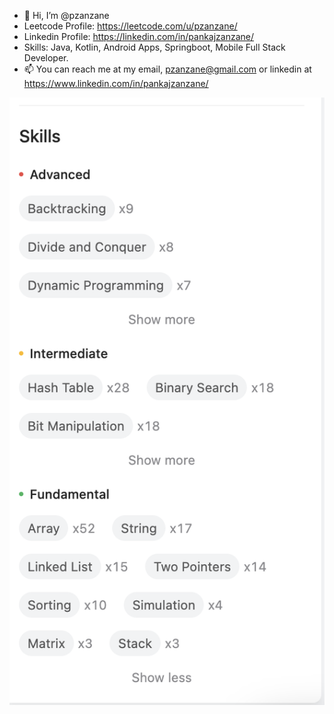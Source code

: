 - 👋 Hi, I’m @pzanzane
-    Leetcode Profile: https://leetcode.com/u/pzanzane/
-    Linkedin Profile: https://linkedin.com/in/pankajzanzane/
-    Skills: Java, Kotlin, Android Apps, Springboot, Mobile Full Stack Developer.
- 📫 You can reach me at my email, pzanzane@gmail.com or linkedin at https://www.linkedin.com/in/pankajzanzane/

<!---
pzanzane/pzanzane is a ✨ special ✨ repository because its `README.md` (this file) appears on your GitHub profile.
You can click the Preview link to take a look at your changes.
--->

![stack Overflow](https://raw.githubusercontent.com/pzanzane/pzanzane/refs/heads/main/Screenshot%202025-01-04%20at%208.26.57%20PM.png)
